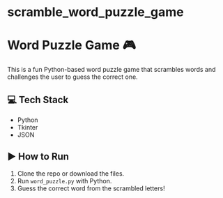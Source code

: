 # scramble_word_puzzle_game
# Word Puzzle Game 🎮

This is a fun Python-based word puzzle game that scrambles words and challenges the user to guess the correct one.

## 💻 Tech Stack
- Python
- Tkinter
- JSON

## ▶️ How to Run
1. Clone the repo or download the files.
2. Run `word_puzzle.py` with Python.
3. Guess the correct word from the scrambled letters!

